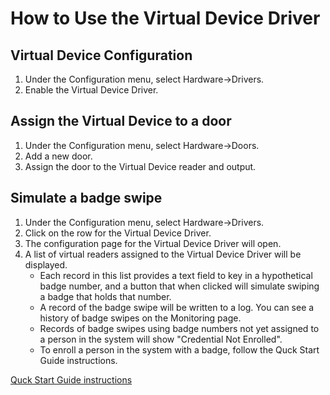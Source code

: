 ﻿# How to Use the Virtual Device Driver

## Virtual Device Configuration
<ol>
  <li>Under the Configuration menu, select Hardware->Drivers.</li>
  <li>Enable the Virtual Device Driver.</li>
</ol>

## Assign the Virtual Device to a door
<ol>
  <li>Under the Configuration menu, select Hardware->Doors.</li>
  <li>Add a new door.</li>
  <li>Assign the door to the Virtual Device reader and output.
</ol>

## Simulate a badge swipe
<ol>
  <li>Under the Configuration menu, select Hardware->Drivers.</li>
  <li>Click on the row for the Virtual Device Driver.</li>
  <li>The configuration page for the Virtual Device Driver will open.</li>
  <li>A list of virtual readers assigned to the Virtual Device Driver will be displayed.
	<ul>
		<li>Each record in this list provides a text field to key in a hypothetical badge number, and a button that 
		when clicked will simulate swiping a badge that holds that number.
		</li>
		<li>
		A record of the badge swipe will be written to a log. You can see a history of badge swipes on the Monitoring page.
		</li>
		<li>
		Records of badge swipes using badge numbers not yet assigned to a person in the system will show "Credential Not Enrolled".
		</li>
		<li>
		To enroll a person in the system with a badge, follow the Quck Start Guide instructions. 
		</li>
	</ul>
  </li>
</ol>

[Quck Start Guide instructions](https://github.com/bytedreamer/Aporta/wiki/Quick-start-guide)
  